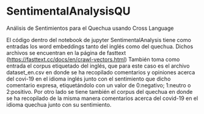 # SentimentalAnalysisQU
Análisis de Sentimientos para el Quechua usando Cross Language

El código dentro del notebook de jupyter SentimentalAnalysis tiene como entradas los word embeddings tanto del inglés como del quechua. Dichos archivos se encuentran en la página de fasttext (https://fasttext.cc/docs/en/crawl-vectors.html)
También toma como entrada el corpus etiquetado del inglés, que para este caso es el archivo dataset_en.csv en donde se ha recopilado comentarios y opiniones acerca del covi-19 en el idioma inglés junto con el sentimiento que dicho comentario expresa, etiquetándolo con un valor de 0:negativo; 1:neutro o 2:positivo. Por otro lado se tiene también el corpus del quechua en donde se ha recopilado de la misma manera comentarios acerca del covid-19 en el idioma quechua junto con su sentimiento.
